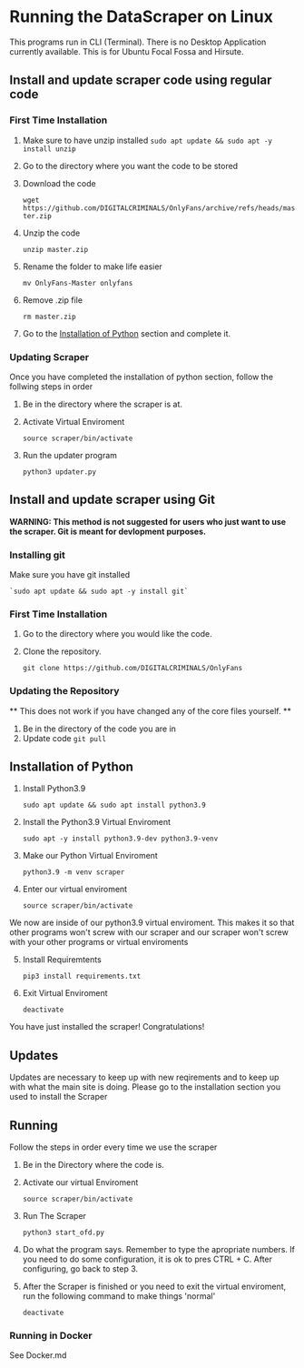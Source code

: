 # Running the DataScraper on Linux

This programs run in CLI (Terminal). There is no Desktop Application currently available.
This is for Ubuntu Focal Fossa and Hirsute.

## Install and update scraper code using regular code

### First Time Installation

1. Make sure to have unzip installed
`sudo apt update && sudo apt -y install unzip`

2. Go to the directory where you want the code to be stored

3. Download the code

	`wget https://github.com/DIGITALCRIMINALS/OnlyFans/archive/refs/heads/master.zip`

4. Unzip the code

	`unzip master.zip`

5. Rename the folder to make life easier

	`mv OnlyFans-Master onlyfans`

6. Remove .zip file

	`rm master.zip`

7. Go to the [Installation of Python](#Installation-of-Python) section and complete it.

### Updating Scraper
Once you have completed the installation of python section, follow the follwing steps in order

1. Be in the directory where the scraper is at.

2. Activate Virtual Enviroment

	`source scraper/bin/activate`

3. Run the updater program

	`python3 updater.py`

## Install and update scraper using Git

**WARNING: This method is not suggested for users who just want to use the scraper. Git is meant for devlopment purposes.**

### Installing git
Make sure you have git installed

	`sudo apt update && sudo apt -y install git`

### First Time Installation
1. Go to the directory where you would like the code.

2. Clone the repository.

	`git clone https://github.com/DIGITALCRIMINALS/OnlyFans`

### Updating the Repository
** This does not work if you have changed any of the core files yourself. **
1. Be in the directory of the code you are in
2. Update code
	`git pull`

## Installation of Python

1. Install Python3.9

	`sudo apt update && sudo apt install python3.9`

2. Install the Python3.9 Virtual Enviroment

	`sudo apt -y install python3.9-dev python3.9-venv`

3. Make our Python Virtual Enviroment

	`python3.9 -m venv scraper`

4. Enter our virtual enviroment

	`source scraper/bin/activate`

We now are inside of our python3.9 virtual enviroment. This makes it so that other programs won't screw with our scraper and our scraper won't screw with your other programs or virtual enviroments

5. Install Requiremtents

	`pip3 install requirements.txt`

6. Exit Virtual Enviroment

	`deactivate`

You have just installed the scraper! Congratulations!

## Updates
Updates are necessary to keep up with new reqirements and to keep up with what the main site is doing. Please go to the installation section you used to install the Scraper

## Running
Follow the steps in order every time we use the scraper

1. Be in the Directory where the code is.

2. Activate our virtual Enviroment

	`source scraper/bin/activate`

3. Run The Scraper

	`python3 start_ofd.py`

4. Do what the program says. Remember to type the apropriate numbers. If you need to do some configuration, it is ok to pres CTRL + C. After configuring, go back to step 3.

5. After the Scraper is finished or you need to exit the virtual enviroment, run the following command to make things 'normal'

	`deactivate`

### Running in Docker

See Docker.md
